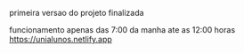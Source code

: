 primeira versao do projeto finalizada

funcionamento apenas das 7:00 da manha ate as 12:00 horas
https://unialunos.netlify.app 
